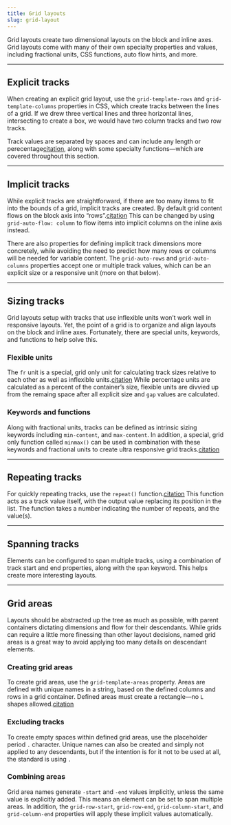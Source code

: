```yaml
---
title: Grid layouts
slug: grid-layout
---
```


<script>
  import ExplicitTracks from "@examples/layout/grid/explicit-tracks.svelte";
  import ImplicitTracks from "@examples/layout/grid/implicit-tracks.svelte";
  import FlexibleUnits from "@examples/layout/grid/flexible-units.svelte";
  import Keywords from "@examples/layout/grid/keywords.svelte";
  import Repeat from "@examples/layout/grid/repeat.svelte";
  import SpanTracks from "@examples/layout/grid/span.svelte";
  import Area from "@examples/layout/grid/area.svelte";
  import ExcludedArea from "@examples/layout/grid/excluded-area.svelte";
  import SpanAreas from "@examples/layout/grid/span-areas.svelte";
</script>

Grid layouts create two dimensional layouts on the block and inline axes. Grid layouts come with many of their own specialty properties and values, including fractional units, CSS functions, auto flow hints, and more.

---

## Explicit tracks

When creating an explicit grid layout, use the `grid-template-rows` and `grid-template-columns` properties in CSS, which create tracks between the lines of a grid. If we drew three vertical lines and three horizontal lines, intersecting to create a box, we would have two column tracks and two row tracks.

Track values are separated by spaces and can include any length or perecentage[citation](https://developer.mozilla.org/en-US/docs/Web/CSS/grid), along with some specialty functions—which are covered throughout this section.

<ExplicitTracks />

---

## Implicit tracks

While explicit tracks are straightforward, if there are too many items to fit into the bounds of a grid, implicit tracks are created. By default grid content flows on the block axis into “rows”.[citation](https://developer.mozilla.org/en-US/docs/Web/CSS/grid-auto-flow) This can be changed by using `grid-auto-flow: column` to flow items into implicit columns on the inline axis instead.

There are also properties for defining implicit track dimensions more concretely, while avoiding the need to predict how many rows or columns will be needed for variable content. The `grid-auto-rows` and `grid-auto-columns` properties accept one or multiple track values, which can be an explicit size or a responsive unit (more on that below).

<ImplicitTracks />

---

## Sizing tracks

Grid layouts setup with tracks that use inflexible units won’t work well in responsive layouts. Yet, the point of a grid is to organize and align layouts on the block and inline axes. Fortunately, there are special units, keywords, and functions to help solve this.

### Flexible units

The `fr` unit is a special, grid only unit for calculating track sizes relative to each other as well as inflexible units.[citation](https://developer.mozilla.org/en-US/docs/Web/CSS/flex_value) While percentage units are calculated as a percent of the container’s size, flexible units are divvied up from the remaing space after all explicit size and `gap` values are calculated.

<FlexibleUnits />

### Keywords and functions

Along with fractional units, tracks can be defined as intrinsic sizing keywords including `min-content`, and `max-content`. In addition, a special, grid only function called `minmax()` can be used in combination with these keywords and fractional units to create ultra responsive grid tracks.[citation](https://developer.mozilla.org/en-US/docs/Web/CSS/minmax)

<Keywords />

---

## Repeating tracks

For quickly repeating tracks, use the `repeat()` function.[citation](https://developer.mozilla.org/en-US/docs/Web/CSS/repeat) This function acts as a track value itself, with the output value replacing its position in the list. The function takes a number indicating the number of repeats, and the value(s).

<Repeat />

---

## Spanning tracks

Elements can be configured to span multiple tracks, using a combination of track start and end properties, along with the `span` keyword. This helps create more interesting layouts.

<SpanTracks />

---

## Grid areas

Layouts should be abstracted up the tree as much as possible, with parent containers dictating dimensions and flow for their descendants. While grids can require a little more finessing than other layout decisions, named grid areas is a great way to avoid applying too many details on descendant elements.

### Creating grid areas

To create grid areas, use the `grid-template-areas` property. Areas are defined with unique names in a string, based on the defined columns and rows in a grid container. Defined areas must create a rectangle—no `L` shapes allowed.[citation](https://developer.mozilla.org/en-US/docs/Web/CSS/grid-template-areas)

<Area />

### Excluding tracks

To create empty spaces within defined grid areas, use the placeholder period `.` character. Unique names can also be created and simply not applied to any descendants, but if the intention is for it not to be used at all, the standard is using `.`

<ExcludedArea />

### Combining areas

Grid area names generate `-start` and `-end` values implicitly, unless the same value is explicitly added. This means an element can be set to span multiple areas. In addition, the `grid-row-start`, `grid-row-end`, `grid-column-start`, and `grid-column-end` properties will apply these implicit values automatically.

<SpanAreas />

